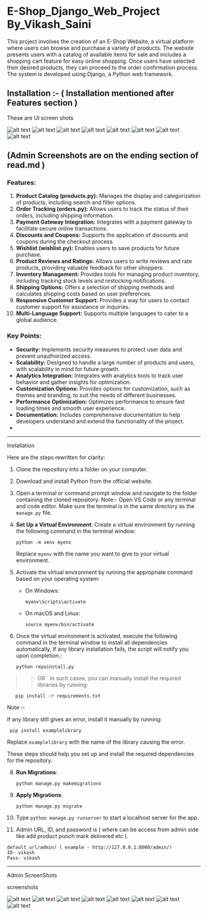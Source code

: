 # E-Shop_Django_Web_Project By_Vikash_Saini
This project involves the creation of an E-Shop Website, a virtual platform where users can browse and purchase a variety of products. The website presents users with a catalog of available items for sale and includes a shopping cart feature for easy online shopping. Once users have selected their desired products, they can proceed to the order confirmation process. The system is developed using Django, a Python web framework.

Installation  :- ( Installation mentioned after Features section  )
--------------------------------------------------------------------------

 These are UI screen shots 


 ![alt text](<Screenshot 2024-02-18 010056.png>) ![alt text](<Screenshot 2024-02-18 010143.png>) ![alt text](<Screenshot 2024-02-18 010215.png>) ![alt text](<Screenshot 2024-02-18 010236.png>) ![alt text](<Screenshot 2024-02-18 010328.png>) ![alt text](<Screenshot 2024-02-18 010420.png>) ![alt text](<Screenshot 2024-02-18 010446.png>) ![alt text](<Screenshot 2024-02-18 005358.png>)

 (Admin Screenshots  are on the ending section of read.md )
---------------------------------------------------------------------------
### Features:
1. **Product Catalog (products.py):** Manages the display and categorization of products, including search and filter options.
2. **Order Tracking (orders.py):** Allows users to track the status of their orders, including shipping information.
3. **Payment Gateway Integration:** Integrates with a payment gateway to facilitate secure online transactions.
4. **Discounts and Coupons:** Supports the application of discounts and coupons during the checkout process.
5. **Wishlist (wishlist.py):** Enables users to save products for future purchase.
6. **Product Reviews and Ratings:** Allows users to write reviews and rate products, providing valuable feedback for other shoppers.
7. **Inventory Management:** Provides tools for managing product inventory, including tracking stock levels and restocking notifications.
8. **Shipping Options:** Offers a selection of shipping methods and calculates shipping costs based on user preferences.
9. **Responsive Customer Support:** Provides a way for users to contact customer support for assistance or inquiries.
10. **Multi-Language Support:** Supports multiple languages to cater to a global audience.

### Key Points:
- **Security:** Implements security measures to protect user data and prevent unauthorized access.
- **Scalability:** Designed to handle a large number of products and users, with scalability in mind for future growth.
- **Analytics Integration:** Integrates with analytics tools to track user behavior and gather insights for optimization.
- **Customization Options:** Provides options for customization, such as themes and branding, to suit the needs of different businesses.
- **Performance Optimization:** Optimizes performance to ensure fast loading times and smooth user experience.
- **Documentation:** Includes comprehensive documentation to help developers understand and extend the functionality of the project.
-



----------------------------------------------------------------------------

Installation 

Here are the steps rewritten for clarity:

1. Clone the repository into a folder on your computer.
2. Download and install Python from the official website.
3. Open a terminal or command prompt window and navigate to the folder containing the cloned repository.
    Note:- Open VS Code or any terminal and code editor. Make sure the terminal is in the same directory as the `manage.py` file.
5. **Set Up a Virtual Environment**:
Create a virtual environment by running the following command in the terminal window:
   ```
   python -m venv myenv
   ```
   Replace `myenv` with the name you want to give to your virtual environment.
6. Activate the virtual environment by running the appropriate command based on your operating system:
   - On Windows:
     ```
     myenv\Scripts\activate
     ```
   - On macOS and Linux:
     ```
     source myenv/bin/activate
     ```
7. Once the virtual environment is activated, execute the following command in the terminal window to install all dependencies automatically, If any library installation fails, the script will notify you upon completion.:

   ```
   python repoinstall.py
   ```
  >>OR 
`
    In such cases, you can manually install the required libraries by running:
```
   pip install -r requirements.txt
```
  Note :- 
   
   If any library still gives an error, install it manually by running:
   ```
    pip install examplelibrary
   
   ```
  Replace `examplelibrary` with the name of the library causing the error.


These steps should help you set up and install the required dependencies for the repository.

8. **Run Migrations**:
   ```
   python manage.py makemigrations
   ```

9. **Apply Migrations**:
   ```
   python manage.py migrate
   ```


10. Type ``` python manage.py runserver ``` to start a localhost server for the app.
   
11. Admin URL, ID, and password is ( where can be access from admin side like add product punch mark delivered etc ). 
>>
```
default_url/admin/ ( example - http://127.0.0.1:8000/admin/)
ID- vikash
Pass- vikash
```



---------------------------------------------------------------------------------
Admin ScreenShots

screenshots 

![alt text](<Screenshot 2024-02-18 005453.png>) ![alt text](<Screenshot 2024-02-18 005501.png>) ![alt text](<Screenshot 2024-02-18 005526.png>) ![alt text](<Screenshot 2024-02-18 005806.png>) ![alt text](<Screenshot 2024-02-18 005829.png>) ![alt text](<Screenshot 2024-02-18 005836.png>) ![alt text](<Screenshot 2024-02-18 005940.png>) ![alt text](<Screenshot 2024-02-18 010027.png>)